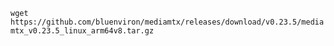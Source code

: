`wget https://github.com/bluenviron/mediamtx/releases/download/v0.23.5/mediamtx_v0.23.5_linux_arm64v8.tar.gz`